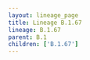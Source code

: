 ```yaml
---
layout: lineage_page
title: Lineage B.1.67
lineage: B.1.67
parent: B.1
children: ['B.1.67']
---
```

